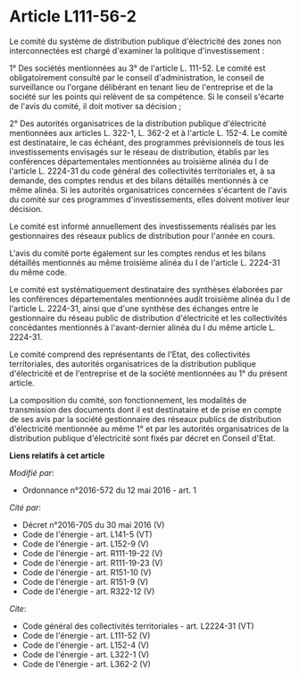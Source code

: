 # Article L111-56-2

Le comité du système de distribution publique d'électricité des zones non interconnectées est chargé d'examiner la politique
d'investissement : 

1° Des sociétés mentionnées au 3° de l'article L. 111-52. Le comité est obligatoirement consulté par le conseil
d'administration, le conseil de surveillance ou l'organe délibérant en tenant lieu de l'entreprise et de la société sur les
points qui relèvent de sa compétence. Si le conseil s'écarte de l'avis du comité, il doit motiver sa décision ; 

2° Des autorités organisatrices de la distribution publique d'électricité mentionnées aux articles L. 322-1, L. 362-2 et à
l'article L. 152-4. Le comité est destinataire, le cas échéant, des programmes prévisionnels de tous les investissements
envisagés sur le réseau de distribution, établis par les conférences départementales mentionnées au troisième alinéa du I de
l'article L. 2224-31 du code général des collectivités territoriales et, à sa demande, des comptes rendus et des bilans
détaillés mentionnés à ce même alinéa. Si les autorités organisatrices concernées s'écartent de l'avis du comité sur ces
programmes d'investissements, elles doivent motiver leur décision. 

Le comité est informé annuellement des investissements réalisés par les gestionnaires des réseaux publics de distribution
pour l'année en cours. 

L'avis du comité porte également sur les comptes rendus et les bilans détaillés mentionnés au même troisième alinéa du I de
l'article L. 2224-31 du même code. 

Le comité est systématiquement destinataire des synthèses élaborées par les conférences départementales mentionnées audit
troisième alinéa du I de l'article L. 2224-31, ainsi que d'une synthèse des échanges entre le gestionnaire du réseau public
de distribution d'électricité et les collectivités concédantes mentionnés à l'avant-dernier alinéa du I du même article L.
2224-31. 

Le comité comprend des représentants de l'Etat, des collectivités territoriales, des autorités organisatrices de la
distribution publique d'électricité et de l'entreprise et de la société mentionnées au 1° du présent article. 

La composition du comité, son fonctionnement, les modalités de transmission des documents dont il est destinataire et de
prise en compte de ses avis par la société gestionnaire des réseaux publics de distribution d'électricité mentionnée au même
1° et par les autorités organisatrices de la distribution publique d'électricité sont fixés par décret en Conseil d'Etat.

**Liens relatifs à cet article**

_Modifié par_:

  - Ordonnance n°2016-572 du 12 mai 2016 - art. 1

_Cité par_:

  - Décret n°2016-705 du 30 mai 2016 (V)
  - Code de l'énergie - art. L141-5 (VT)
  - Code de l'énergie - art. L152-9 (V)
  - Code de l'énergie - art. R111-19-22 (V)
  - Code de l'énergie - art. R111-19-23 (V)
  - Code de l'énergie - art. R151-10 (V)
  - Code de l'énergie - art. R151-9 (V)
  - Code de l'énergie - art. R322-12 (V)

_Cite_:

  - Code général des collectivités territoriales - art. L2224-31 (VT)
  - Code de l'énergie - art. L111-52 (V)
  - Code de l'énergie - art. L152-4 (V)
  - Code de l'énergie - art. L322-1 (V)
  - Code de l'énergie - art. L362-2 (V)

